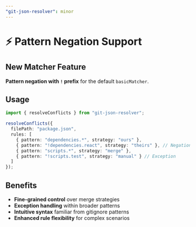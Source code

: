 ```yaml
---
"git-json-resolver": minor
---
```


# ⚡ Pattern Negation Support

## New Matcher Feature
**Pattern negation with `!` prefix** for the default `basicMatcher`.

## Usage
```ts
import { resolveConflicts } from "git-json-resolver";

resolveConflicts({
  filePath: "package.json",
  rules: [
    { pattern: "dependencies.*", strategy: "ours" },
    { pattern: "!dependencies.react", strategy: "theirs" }, // Negation
    { pattern: "scripts.*", strategy: "merge" },
    { pattern: "!scripts.test", strategy: "manual" } // Exception
  ]
});
```

## Benefits
- **Fine-grained control** over merge strategies
- **Exception handling** within broader patterns
- **Intuitive syntax** familiar from gitignore patterns
- **Enhanced rule flexibility** for complex scenarios
